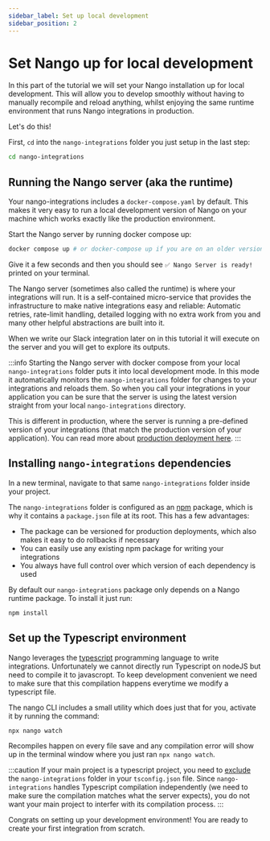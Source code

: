 ```yaml
---
sidebar_label: Set up local development
sidebar_position: 2
---
```


# Set Nango up for local development

In this part of the tutorial we will set your Nango installation up for local development. This will allow you to develop smoothly without having to manually recompile and reload anything, whilst enjoying the same runtime environment that runs Nango integrations in production.

Let's do this!

First, `cd` into the `nango-integrations` folder you just setup in the last step:
```bash
cd nango-integrations
```

## Running the Nango server (aka the runtime)

Your nango-integrations includes a `docker-compose.yaml` by default. This makes it very easy to run a local development version of Nango on your machine which works exactly like the production environment.

Start the Nango server by running docker compose up:
```bash
docker compose up # or docker-compose up if you are on an older version of docker
```

Give it a few seconds and then you should see `✅ Nango Server is ready!` printed on your terminal.

The Nango server (sometimes also called the runtime) is where your integrations will run. It is a self-contained micro-service that provides the infrastructure to make native integrations easy and reliable: Automatic retries, rate-limit handling, detailed logging with no extra work from you and many other helpful abstractions are built into it.

When we write our Slack integration later on in this tutorial it will execute on the server and you will get to explore its outputs.

:::info
Starting the Nango server with docker compose from your local `nango-integrations` folder puts it into local development mode. In this mode it automatically monitors the `nango-integrations` folder for changes to your integrations and reloads them. So when you call your integrations in your application you can be sure that the server is using the latest version straight from your local `nango-integrations` directory.

This is different in production, where the server is running a pre-defined version of your integrations (that match the production version of your application). You can read more about [production deployment here](deploy-nango.md).
:::

## Installing `nango-integrations` dependencies

In a new terminal, navigate to that same `nango-integrations` folder inside your project.

The `nango-integrations` folder is configured as an [npm](https://docs.npmjs.com/packages-and-modules) package, which is why it contains a `package.json` file at its root. This has a few advantages:
- The package can be versioned for production deployments, which also makes it easy to do rollbacks if necessary
- You can easily use any existing npm package for writing your integrations
- You always have full control over which version of each dependency is used

By default our `nango-integrations` package only depends on a Nango runtime package. To install it just run:
```bash
npm install
```

## Set up the Typescript environment
Nango leverages the [typescript](https://www.typescriptlang.org/) programming language to write integrations. Unfortunately we cannot directly run Typescript on nodeJS but need to compile it to javascropt. To keep development convenient we need to make sure that this compilation happens everytime we modify a typescript file. 

The nango CLI includes a small utility which does just that for you, activate it by running the command:
```bash
npx nango watch
```

Recompiles happen on every file save and any compilation error will show up in the terminal window where you just ran `npx nango watch`.

:::caution
If your main project is a typescript project, you need to [exclude](https://www.typescriptlang.org/tsconfig#exclude) the `nango-integrations` folder in your `tsconfig.json` file. Since `nango-integrations` handles Typescript compilation independently (we need to make sure the compilation matches what the server expects), you do not want your main project to interfer with its compilation process.
:::

Congrats on setting up your development environment! You are ready to create your first integration from scratch. 